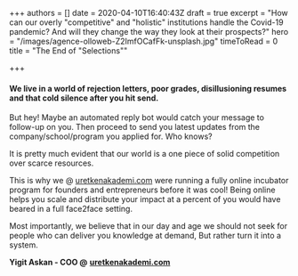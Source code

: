 +++
authors = []
date = 2020-04-10T16:40:43Z
draft = true
excerpt = "How can our overly \"competitive\" and \"holistic\" institutions handle the Covid-19 pandemic? And will they change the way they look at their prospects?"
hero = "/images/agence-olloweb-Z2ImfOCafFk-unsplash.jpg"
timeToRead = 0
title = "The End of \"Selections\""

+++
#### We live in a world of rejection letters, poor grades, disillusioning resumes and that cold silence after you hit send.

But hey! Maybe an automated reply bot would catch your message to follow-up on you. Then proceed to send you latest updates from the company/school/program you applied for. Who knows?

It is pretty much evident that our world is a one piece of solid competition over scarce resources. 

This is why we @ [uretkenakademi.com](https://uretkenakademi.com) were running a fully online incubator program for founders and entrepreneurs before it was cool! Being online helps you scale and distribute your impact at a percent of you would have beared in a full face2face setting.

Most importantly, we believe that in our day and age we should not seek for people who can deliver you knowledge at demand, But rather turn it into a system.

**Yigit Askan - COO @** [**uretkenakademi.com**](https://uretkenakademi.com)